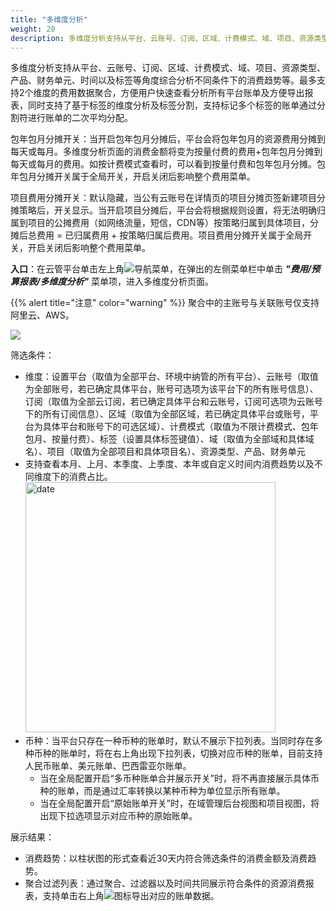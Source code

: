 ```yaml
---
title: "多维度分析"
weight: 20
description: 多维度分析支持从平台、云账号、订阅、区域、计费模式、域、项目、资源类型、产品、财务单元、时间以及标签等角度综合分析不同条件下的消费趋势等。
---
```


多维度分析支持从平台、云账号、订阅、区域、计费模式、域、项目、资源类型、产品、财务单元、时间以及标签等角度综合分析不同条件下的消费趋势等。最多支持2个维度的费用数据聚合，方便用户快速查看分析所有平台账单及方便导出报表，同时支持了基于标签的维度分析及标签分割，支持标记多个标签的账单通过分割符进行账单的二次平均分配。

包年包月分摊开关：当开启包年包月分摊后，平台会将包年包月的资源费用分摊到每天或每月。多维度分析页面的消费金额将变为按量付费的费用+包年包月分摊到每天或每月的费用。如按计费模式查看时，可以看到按量付费和包年包月分摊。包年包月分摊开关属于全局开关，开启关闭后影响整个费用菜单。

项目费用分摊开关：默认隐藏，当公有云账号在详情页的项目分摊页签新建项目分摊策略后，开关显示。当开启项目分摊后，平台会将根据规则设置，将无法明确归属到项目的公摊费用（如网络流量，短信，CDN等）按策略归属到具体项目，分摊后总费用 = 已归属费用 + 按策略归属后费用。项目费用分摊开关属于全局开关，开启关闭后影响整个费用菜单。

**入口**：在云管平台单击左上角![](../../../images/intro/nav.png)导航菜单，在弹出的左侧菜单栏中单击 **_"费用/预算报表/多维度分析"_** 菜单项，进入多维度分析页面。

{{% alert title="注意" color="warning" %}}
聚合中的主账号与关联账号仅支持阿里云、AWS。

  ![](../../../images/bill/analysis1.png)

筛选条件：

- 维度：设置平台（取值为全部平台、环境中纳管的所有平台）、云账号（取值为全部账号，若已确定具体平台，账号可选项为该平台下的所有账号信息）、订阅（取值为全部云订阅，若已确定具体平台和云账号，订阅可选项为云账号下的所有订阅信息）、区域（取值为全部区域，若已确定具体平台或账号，平台为具体平台和账号下的可选区域）、计费模式（取值为不限计费模式、包年包月、按量付费）、标签（设置具体标签键值）、域（取值为全部域和具体域名）、项目（取值为全部项目和具体项目名）、资源类型、产品、财务单元
- 支持查看本月、上月、本季度、上季度、本年或自定义时间内消费趋势以及不同维度下的消费占比。
    <img src="../../../images/bill/month1.png" width="400" alt="date">
- 币种：当平台只存在一种币种的账单时，默认不展示下拉列表。当同时存在多种币种的账单时，将在右上角出现下拉列表，切换对应币种的账单，目前支持人民币账单、美元账单、巴西雷亚尔账单。
    - 当在全局配置开启“多币种账单合并展示开关”时，将不再直接展示具体币种的账单，而是通过汇率转换以某种币种为单位显示所有账单。
    - 当在全局配置开启“原始账单开关”时，在域管理后台视图和项目视图，将出现下拉选项显示对应币种的原始账单。

展示结果：

- 消费趋势：以柱状图的形式查看近30天内符合筛选条件的消费金额及消费趋势。
- 聚合过滤列表：通过聚合、过滤器以及时间共同展示符合条件的资源消费报表，支持单击右上角![](../../../images/system/download.png)图标导出对应的账单数据。
